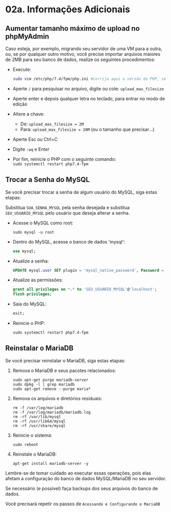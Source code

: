 # 02a. Informações Adicionais

## Aumentar tamanho máximo de upload no phpMyAdmin

Caso esteja, por exemplo, migrando seu servidor de uma VM para a outra, ou, se por qualquer outro motivo, você precise importar arquivos maiores de 2MB para seu banco de dados, realize os seguintes procedimentos:

*   Execute:

    ```bash
    sudo vim /etc/php/7.4/fpm/php.ini #corrija aqui a versão do PHP, se for diferente
    ```
* Aperte `/` para pesquisar no arquivo, digite ou cole: `upload_max_filesize`
* Aperte enter e depois qualquer letra no teclado, para entrar no modo de edição
* Altere a chave:
  * De: `upload_max_filesize = 2M`
  * Para: `upload_max_filesize = 20M` (ou o tamanho que precisar...)
* Aperte Esc ou Ctrl+C
* Digite `:wq` e Enter
* Por fim, reinicie o PHP com o seguinte comando:\
  `sudo systemctl restart php7.4-fpm`

## Trocar a Senha do MySQL

Se você precisar trocar a senha de algum usuário do MySQL, siga estas etapas:

Substitua `SUA_SENHA_MYSQL` pela senha desejada e substitua `SEU_USUARIO_MYSQL` pelo usuário que deseja alterar a senha.

*   Acesse o MySQL como root:

    ```shell
    sudo mysql -u root
    ```
*   Dentro do MySQL, acesse o banco de dados 'mysql':

    ```sql
    use mysql;
    ```
*   Atualize a senha:

    ```sql
    UPDATE mysql.user SET plugin = 'mysql_native_password', Password = PASSWORD('SUA_SENHA_MYSQL') WHERE User = 'SEU_USUARIO_MYSQL';
    ```
*   Atualize as permissões:

    ```sql
    grant all privileges on *.* to 'SEU_USUARIO_MYSQL'@'localhost';
    flush privileges;
    ```
*   Saia do MySQL:

    ```sql
    exit;
    ```
*   Reinicie o PHP:

    ```shell
    sudo systemctl restart php7.4-fpm
    ```

## Reinstalar o MariaDB

Se você precisar reinstalar o MariaDB, siga estas etapas:

1.  Remova o MariaDB e seus pacotes relacionados:

    ```shell
    sudo apt-get purge mariadb-server
    sudo dpkg -l | grep mariadb
    sudo apt-get remove --purge maria*
    ```
2.  Remova os arquivos e diretórios residuais:

    ```shell
    rm -f /var/log/mariadb
    rm -f /var/log/mariadb/mariadb.log
    rm -rf /var/lib/mysql
    rm -rf /usr/lib64/mysql
    rm -rf /usr/share/mysql
    ```
3.  Reinicie o sistema:

    ```shell
    sudo reboot
    ```
4.  Reinstale o MariaDB:

    ```shell
    apt-get install mariadb-server -y
    ```

Lembre-se de tomar cuidado ao executar essas operações, pois elas afetam a configuração do banco de dados MySQL/MariaDB no seu servidor.

Se necessário (e possível) faça backups dos seus arquivos do banco de dados.

Você precisará repetir os passos de `Acessando e Configurando o MariaDB`
